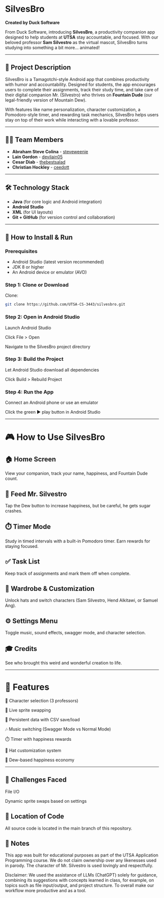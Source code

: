 # SilvesBro

**Created by Duck Software**

From Duck Software, introducing **SilvesBro**, a productivity companion app designed to help students at **UTSA** stay accountable, and focused. With our beloved professor **Sam Silvestro** as the virtual mascot, SilvesBro turns studying into something a bit more… animated!

---

## 🧠 Project Description

SilvesBro is a Tamagotchi-style Android app that combines productivity with humor and accountability. Designed for students, the app encourages users to complete their assignments, track their study time, and take care of their digital companion Mr. (Silvestro) who thrives on **Fountain Dude** (our legal-friendly version of Mountain Dew).

With features like name personalization, character customization, a Pomodoro-style timer, and rewarding task mechanics, SilvesBro helps users stay on top of their work while interacting with a lovable professor.

---

## 👨‍💻 Team Members

-   **Abraham Steve Colina** - [steveweenie](https://github.com/steveweenie)
-   **Lain Gordon** - [devilain05](https://github.com/devilain05)
-   **Cesar Diab** - [thebestsalad](https://github.com/thebestsalad)
-   **Christian Hockley** - [ceedott](https://github.com/ceedott)

---

## 🛠️ Technology Stack

-   **Java** (for core logic and Android integration)
-   **Android Studio**
-   **XML** (for UI layouts)
-   **Git + GitHub** (for version control and collaboration)

---

## 🚀 How to Install & Run

### Prerequisites

-   Android Studio (latest version recommended)
-   JDK 8 or higher
-   An Android device or emulator (AVD)

### Step 1: Clone or Download

Clone:

```bash
git clone https://github.com/UTSA-CS-3443/silvesbro.git
```

### Step 2: Open in Android Studio

Launch Android Studio

Click File > Open

Navigate to the SilvesBro project directory

### Step 3: Build the Project

Let Android Studio download all dependencies

Click Build > Rebuild Project

### Step 4: Run the App

Connect an Android phone or use an emulator

Click the green ▶️ play button in Android Studio

---

# 🎮 How to Use SilvesBro

## 🏠 Home Screen

View your companion, track your name, happiness, and Fountain Dude count.

## 🥤 Feed Mr. Silvestro

Tap the Dew button to increase happiness, but be careful, he gets sugar crashes.

## ⏱️ Timer Mode

Study in timed intervals with a built-in Pomodoro timer. Earn rewards for staying focused.

## ✅ Task List

Keep track of assignments and mark them off when complete.

## 👕 Wardrobe & Customization

Unlock hats and switch characters (Sam Silvestro, Hend Alkitawi, or Samuel Ang).

## ⚙️ Settings Menu

Toggle music, sound effects, swagger mode, and character selection.

## 🎓 Credits

See who brought this weird and wonderful creation to life.

---

# 🎨 Features

👔 Character selection (3 professors)

🔁 Live sprite swapping

💾 Persistent data with CSV save/load

🎶 Music switching (Swagger Mode vs Normal Mode)

⏱️ Timer with happiness rewards

🧢 Hat customization system

🍬 Dew-based happiness economy

---

## 🤯 Challenges Faced

File I/O

Dynamic sprite swaps based on settings


## 📍 Location of Code

All source code is located in the main branch of this repository.


## 📢 Notes

This app was built for educational purposes as part of the UTSA Application Programming course.
We do not claim ownership over any likenesses used in parody.
The character of Mr. Silvestro is used lovingly and respectfully.

Disclaimer: We used the assistance of LLMs (ChatGPT) solely for guidance, combining its suggestions with concepts learned in class, for example, on topics such as file input/output, and project structure. To overall make our workflow more productive and as a tool.
